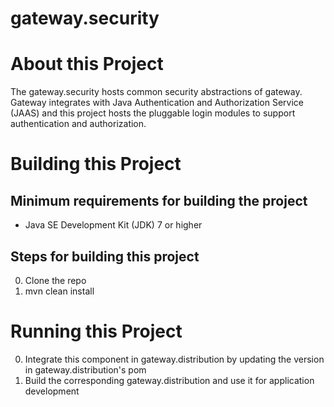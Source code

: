 # gateway.security

# About this Project

The gateway.security hosts common security abstractions of gateway. Gateway integrates with Java Authentication and Authorization Service (JAAS) and this project hosts the pluggable login modules to support authentication and authorization.

# Building this Project

## Minimum requirements for building the project
* Java SE Development Kit (JDK) 7 or higher

## Steps for building this project
0. Clone the repo
0. mvn clean install

# Running this Project

0. Integrate this component in gateway.distribution by updating the version in gateway.distribution's pom
0. Build the corresponding gateway.distribution and use it for application development
